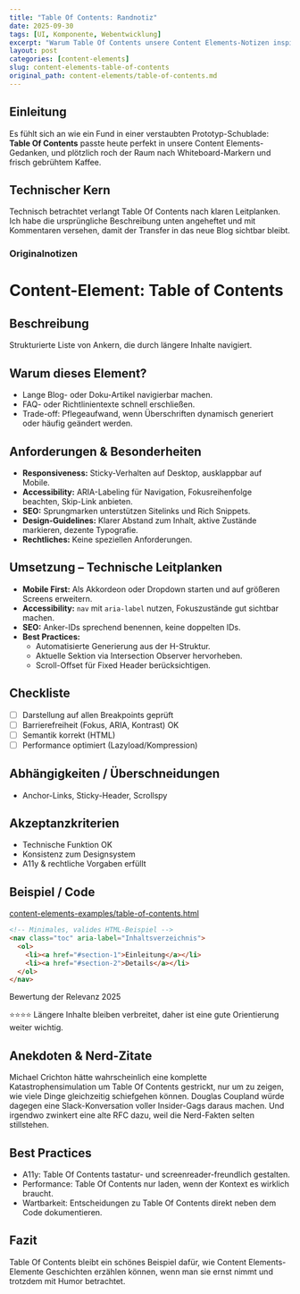 ```yaml
---
title: "Table Of Contents: Randnotiz"
date: 2025-09-30
tags: [UI, Komponente, Webentwicklung]
excerpt: "Warum Table Of Contents unsere Content Elements-Notizen inspiriert."
layout: post
categories: [content-elements]
slug: content-elements-table-of-contents
original_path: content-elements/table-of-contents.md
---
```


## Einleitung
Es fühlt sich an wie ein Fund in einer verstaubten Prototyp-Schublade: **Table Of Contents** passte heute perfekt in unsere Content Elements-Gedanken, und plötzlich roch der Raum nach Whiteboard-Markern und frisch gebrühtem Kaffee.

## Technischer Kern
Technisch betrachtet verlangt Table Of Contents nach klaren Leitplanken. Ich habe die ursprüngliche Beschreibung unten angeheftet und mit Kommentaren versehen, damit der Transfer in das neue Blog sichtbar bleibt.

### Originalnotizen
# Content-Element: Table of Contents

## Beschreibung
Strukturierte Liste von Ankern, die durch längere Inhalte navigiert.

## Warum dieses Element?
- Lange Blog- oder Doku-Artikel navigierbar machen.
- FAQ- oder Richtlinientexte schnell erschließen.
- Trade-off: Pflegeaufwand, wenn Überschriften dynamisch generiert oder häufig geändert werden.

## Anforderungen & Besonderheiten
- **Responsiveness:** Sticky-Verhalten auf Desktop, ausklappbar auf Mobile.
- **Accessibility:** ARIA-Labeling für Navigation, Fokusreihenfolge beachten, Skip-Link anbieten.
- **SEO:** Sprungmarken unterstützen Sitelinks und Rich Snippets.
- **Design-Guidelines:** Klarer Abstand zum Inhalt, aktive Zustände markieren, dezente Typografie.
- **Rechtliches:** Keine speziellen Anforderungen.

## Umsetzung – Technische Leitplanken
- **Mobile First:** Als Akkordeon oder Dropdown starten und auf größeren Screens erweitern.
- **Accessibility:** `nav` mit `aria-label` nutzen, Fokuszustände gut sichtbar machen.
- **SEO:** Anker-IDs sprechend benennen, keine doppelten IDs.
- **Best Practices:**
  - Automatisierte Generierung aus der H-Struktur.
  - Aktuelle Sektion via Intersection Observer hervorheben.
  - Scroll-Offset für Fixed Header berücksichtigen.

## Checkliste
- [ ] Darstellung auf allen Breakpoints geprüft
- [ ] Barrierefreiheit (Fokus, ARIA, Kontrast) OK
- [ ] Semantik korrekt (HTML)
- [ ] Performance optimiert (Lazyload/Kompression)

## Abhängigkeiten / Überschneidungen
- Anchor-Links, Sticky-Header, Scrollspy

## Akzeptanzkriterien
- Technische Funktion OK
- Konsistenz zum Designsystem
- A11y & rechtliche Vorgaben erfüllt

## Beispiel / Code
[content-elements-examples/table-of-contents.html](../content-elements-examples/table-of-contents.html)

```html
<!-- Minimales, valides HTML-Beispiel -->
<nav class="toc" aria-label="Inhaltsverzeichnis">
  <ol>
    <li><a href="#section-1">Einleitung</a></li>
    <li><a href="#section-2">Details</a></li>
  </ol>
</nav>
```

Bewertung der Relevanz 2025

⭐⭐⭐⭐ Längere Inhalte bleiben verbreitet, daher ist eine gute Orientierung weiter wichtig.

## Anekdoten & Nerd-Zitate
Michael Crichton hätte wahrscheinlich eine komplette Katastrophensimulation um Table Of Contents gestrickt, nur um zu zeigen, wie viele Dinge gleichzeitig schiefgehen können. Douglas Coupland würde dagegen eine Slack-Konversation voller Insider-Gags daraus machen. Und irgendwo zwinkert eine alte RFC dazu, weil die Nerd-Fakten selten stillstehen.

## Best Practices
- A11y: Table Of Contents tastatur- und screenreader-freundlich gestalten.
- Performance: Table Of Contents nur laden, wenn der Kontext es wirklich braucht.
- Wartbarkeit: Entscheidungen zu Table Of Contents direkt neben dem Code dokumentieren.

## Fazit
Table Of Contents bleibt ein schönes Beispiel dafür, wie Content Elements-Elemente Geschichten erzählen können, wenn man sie ernst nimmt und trotzdem mit Humor betrachtet.

